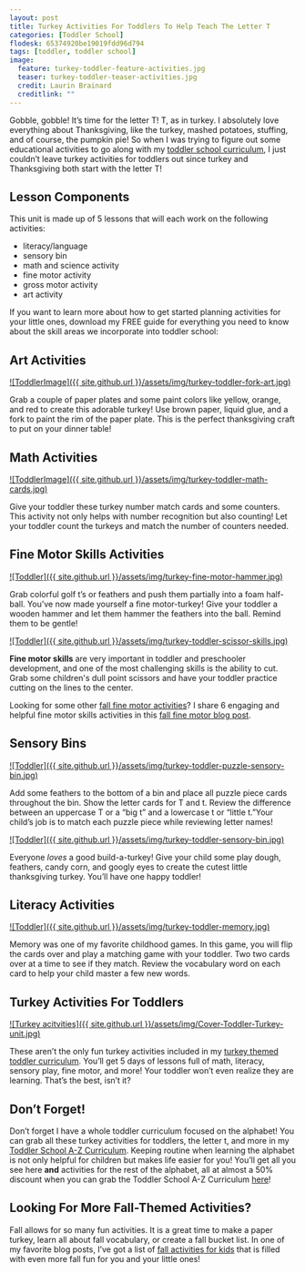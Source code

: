 ```yaml
---
layout: post
title: Turkey Activities For Toddlers To Help Teach The Letter T
categories: [Toddler School]
flodesk: 65374920be19019fdd96d794
tags: [toddler, toddler school]
image:
  feature: turkey-toddler-feature-activities.jpg
  teaser: turkey-toddler-teaser-activities.jpg
  credit: Laurin Brainard
  creditlink: ""
---
```

Gobble, gobble! It’s time for the letter T! T, as in turkey. I absolutely love everything about Thanksgiving, like the turkey, mashed potatoes, stuffing, and of course, the pumpkin pie! So when I was trying to figure out some educational activities to go along with my [toddler school curriculum](https://www.teacherspayteachers.com/Product/Toddler-Activities-Lesson-Plans-Tot-School-Curriculum-Homeschool-Preschool-4296281?utm_source=PB%20Blog&utm_campaign=Toddler%20Bundle%20Upsell), I just couldn’t leave turkey activities for toddlers out since turkey and Thanksgiving both start with the letter T!

## Lesson Components 
This unit is made up of 5 lessons that will each work on the following activities:
- literacy/language 
- sensory bin 
- math and science activity 
- fine motor activity 
- gross motor activity 
- art activity 

If you want to learn more about how to get started planning activities for your little ones, download my FREE guide for everything you need to know about the skill areas we incorporate into toddler school:

<div id="fd-form-65374920be19019fdd96d794"></div>
<script>
  window.fd('form', {
    formId: '65374920be19019fdd96d794',
    containerEl: '#fd-form-65374920be19019fdd96d794'
  });
</script>

## Art Activities 

[![ToddlerImage]({{ site.github.url }}/assets/img/turkey-toddler-fork-art.jpg)](https://www.teacherspayteachers.com/Product/Toddler-Activities-Lesson-Plans-Turkey-Preschool-Curriculum-Letter-T-4199735?utm_source=PB%20Blog&utm_campaign=Turkey%20Toddler%20Post)

Grab a couple of paper plates and some paint colors like yellow, orange, and red to create this adorable turkey! Use brown paper, liquid glue, and a fork to paint the rim of the paper plate. This is the perfect thanksgiving craft to put on your dinner table!

## Math Activities

[![ToddlerImage]({{ site.github.url }}/assets/img/turkey-toddler-math-cards.jpg)](https://www.teacherspayteachers.com/Product/Toddler-Activities-Lesson-Plans-Turkey-Preschool-Curriculum-Letter-T-4199735?utm_source=PB%20Blog&utm_campaign=Turkey%20Toddler%20Post)

Give your toddler these turkey number match cards and some counters. This activity not only helps with number recognition but also counting! Let your toddler count the turkeys and match the number of counters needed.

## Fine Motor Skills Activities 

[![Toddler]({{ site.github.url }}/assets/img/turkey-fine-motor-hammer.jpg)](https://www.teacherspayteachers.com/Product/Toddler-Activities-Lesson-Plans-Turkey-Preschool-Curriculum-Letter-T-4199735?utm_source=PB%20Blog&utm_campaign=Turkey%20Toddler%20Post)

Grab colorful golf t’s or feathers and push them partially into a foam half-ball. You’ve now made yourself a fine motor-turkey! Give your toddler a wooden hammer and let them hammer the feathers into the ball. Remind them to be gentle! 

[![Toddler]({{ site.github.url }}/assets/img/turkey-toddler-scissor-skills.jpg)](https://www.teacherspayteachers.com/Product/Toddler-Activities-Lesson-Plans-Turkey-Preschool-Curriculum-Letter-T-4199735?utm_source=PB%20Blog&utm_campaign=Turkey%20Toddler%20Post)

**Fine motor skills** are very important in toddler and preschooler development, and one of the most challenging skills is the ability to cut. Grab some children's dull point scissors and have your toddler practice cutting on the lines to the center. 

Looking for some other [fall fine motor activities](https://www.teacherspayteachers.com/Product/Fall-Fine-Motor-Skills-Activities-Hole-Punch-Tracing-Prewriting-Playdough-More-8039943?utm_source=PB%20Blog&utm_campaign=Fall%20Fine%20Motor%20-%20Turkey%20Toddler%20Blog)? I share 6 engaging and helpful fine motor skills activities in this [fall fine motor blog post](https://theprimarybrain.com/fine%20motor%20activities/2022/09/06/Fall-Fine-Motor-Activities/).

## Sensory Bins 

[![Toddler]({{ site.github.url }}/assets/img/turkey-toddler-puzzle-sensory-bin.jpg)](https://www.teacherspayteachers.com/Product/Toddler-Activities-Lesson-Plans-Turkey-Preschool-Curriculum-Letter-T-4199735?utm_source=PB%20Blog&utm_campaign=Turkey%20Toddler%20Post)

Add some feathers to the bottom of a bin and place all puzzle piece cards throughout the bin. Show the letter cards for T and t. Review the difference between an uppercase T or a “big t” and a lowercase t or “little t.”Your child’s job is to match each puzzle piece while reviewing letter names!

[![Toddler]({{ site.github.url }}/assets/img/turkey-toddler-sensory-bin.jpg)](https://www.teacherspayteachers.com/Product/Toddler-Activities-Lesson-Plans-Turkey-Preschool-Curriculum-Letter-T-4199735?utm_source=PB%20Blog&utm_campaign=Turkey%20Toddler%20Post)

Everyone _loves_ a good build-a-turkey! Give your child some play dough, feathers, candy corn, and googly eyes to create the cutest little thanksgiving turkey. You’ll have one happy toddler!

## Literacy Activities

[![Toddler]({{ site.github.url }}/assets/img/turkey-toddler-memory.jpg)](https://www.teacherspayteachers.com/Product/Toddler-Activities-Lesson-Plans-Turkey-Preschool-Curriculum-Letter-T-4199735?utm_source=PB%20Blog&utm_campaign=Turkey%20Toddler%20Post)

Memory was one of my favorite childhood games. In this game, you will flip the cards over and play a matching game with your toddler. Two two cards over at a time to see if they match. Review the vocabulary word on each card to help your child master a few new words.

## Turkey Activities For Toddlers

[![Turkey acitvities]({{ site.github.url }}/assets/img/Cover-Toddler-Turkey-unit.jpg)](https://www.teacherspayteachers.com/Product/Toddler-Activities-Lesson-Plans-Turkey-Preschool-Curriculum-Letter-T-4199735?utm_source=PB%20Blog&utm_campaign=Turkey%20Toddler%20Post)

These aren’t the only fun turkey activities included in my [turkey themed toddler curriculum](https://www.teacherspayteachers.com/Product/-50-off-for-48-Hours-Toddler-School-Curriculum-Turkey-Themed-Lessons-4199735?utm_source=PB%20Blog&utm_campaign=Turkey%20Toddler%20Post). You’ll get 5 days of lessons full of math, literacy, sensory play, fine motor, and more! Your toddler won’t even realize they are learning. That’s the best, isn’t it? 

## Don’t Forget!

Don’t forget I have a whole toddler curriculum focused on the alphabet! You can grab all these turkey activities for toddlers, the letter t, and more in my [Toddler School A-Z Curriculum](https://www.teacherspayteachers.com/Product/Toddler-Activities-Lesson-Plans-Tot-School-Curriculum-Homeschool-Preschool-4296281?utm_source=PB%20Blog&utm_campaign=Toddler%20Bundle%20Upsell). Keeping routine when learning the alphabet is not only helpful for children but makes life easier for you! You’ll get all you see here **and** activities for the rest of the alphabet, all at almost a 50% discount when you can grab the Toddler School A-Z Curriculum [here](https://www.teacherspayteachers.com/Product/Toddler-Activities-Lesson-Plans-Tot-School-Curriculum-Homeschool-Preschool-4296281?utm_source=PB%20Blog&utm_campaign=Toddler%20Bundle%20Upsell)!

## Looking For More Fall-Themed Activities?

Fall allows for so many fun activities. It is a great time to make a paper turkey, learn all about fall vocabulary, or create a fall bucket list. In one of my favorite blog posts, I’ve got a list of [fall activities for kids](https://theprimarybrain.com/fall/2019/09/25/Favorite-Fall-Activities/) that is filled with even more fall fun for you and your little ones! 

